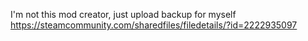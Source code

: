 I'm not this mod creator, just upload backup for myself
https://steamcommunity.com/sharedfiles/filedetails/?id=2222935097
